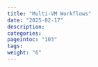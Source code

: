 ```yaml
---
title: "Multi-VM Workflows"
date: "2025-02-17"
description:
categories:
pageintoc: "103"
tags:
weight: "6"
---
```


<a id="multivm-service-management"></a>

<!--# Multi-VM Service Management -->






















